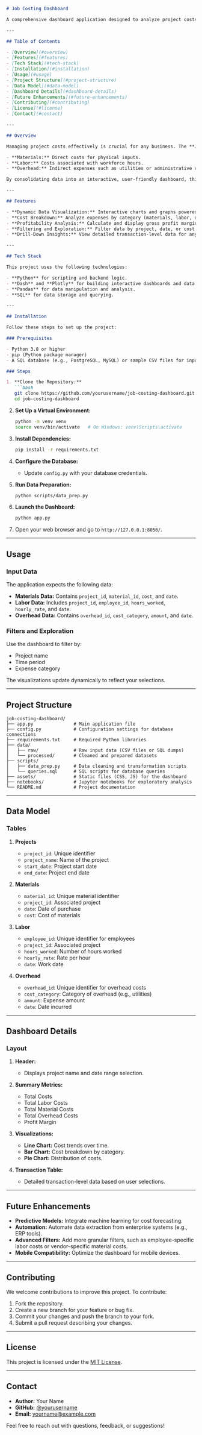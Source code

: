 ```markdown
# Job Costing Dashboard

A comprehensive dashboard application designed to analyze project costs by tracking materials, labor, and overhead expenses. This tool provides actionable insights into profitability, helping businesses make informed decisions and improve cost management.

---

## Table of Contents

- [Overview](#overview)
- [Features](#features)
- [Tech Stack](#tech-stack)
- [Installation](#installation)
- [Usage](#usage)
- [Project Structure](#project-structure)
- [Data Model](#data-model)
- [Dashboard Details](#dashboard-details)
- [Future Enhancements](#future-enhancements)
- [Contributing](#contributing)
- [License](#license)
- [Contact](#contact)

---

## Overview

Managing project costs effectively is crucial for any business. The **Job Costing Dashboard** streamlines this process by offering detailed insights into three primary cost categories:

- **Materials:** Direct costs for physical inputs.
- **Labor:** Costs associated with workforce hours.
- **Overhead:** Indirect expenses such as utilities or administrative costs.

By consolidating data into an interactive, user-friendly dashboard, this project allows stakeholders to monitor costs, compare budgets, and optimize profitability.

---

## Features

- **Dynamic Data Visualization:** Interactive charts and graphs powered by Dash and Plotly.
- **Cost Breakdown:** Analyze expenses by category (materials, labor, overhead).
- **Profitability Analysis:** Calculate and display gross profit margins.
- **Filtering and Exploration:** Filter data by project, date, or cost category.
- **Drill-Down Insights:** View detailed transaction-level data for any project.

---

## Tech Stack

This project uses the following technologies:

- **Python** for scripting and backend logic.
- **Dash** and **Plotly** for building interactive dashboards and data visualizations.
- **Pandas** for data manipulation and analysis.
- **SQL** for data storage and querying.

---

## Installation

Follow these steps to set up the project:

### Prerequisites

- Python 3.8 or higher
- pip (Python package manager)
- A SQL database (e.g., PostgreSQL, MySQL) or sample CSV files for input data.

### Steps

1. **Clone the Repository:**
   ```bash
   git clone https://github.com/yourusername/job-costing-dashboard.git
   cd job-costing-dashboard
   ```

2. **Set Up a Virtual Environment:**
   ```bash
   python -m venv venv
   source venv/bin/activate   # On Windows: venv\Scripts\activate
   ```

3. **Install Dependencies:**
   ```bash
   pip install -r requirements.txt
   ```

4. **Configure the Database:**
   - Update `config.py` with your database credentials.

5. **Run Data Preparation:**
   ```bash
   python scripts/data_prep.py
   ```

6. **Launch the Dashboard:**
   ```bash
   python app.py
   ```

7. Open your web browser and go to `http://127.0.0.1:8050/`.

---

## Usage

### Input Data

The application expects the following data:

- **Materials Data:** Contains `project_id`, `material_id`, `cost`, and `date`.
- **Labor Data:** Includes `project_id`, `employee_id`, `hours_worked`, `hourly_rate`, and `date`.
- **Overhead Data:** Contains `overhead_id`, `cost_category`, `amount`, and `date`.

### Filters and Exploration

Use the dashboard to filter by:

- Project name
- Time period
- Expense category

The visualizations update dynamically to reflect your selections.

---

## Project Structure

```
job-costing-dashboard/
├── app.py               # Main application file
├── config.py            # Configuration settings for database connections
├── requirements.txt     # Required Python libraries
├── data/
│   ├── raw/             # Raw input data (CSV files or SQL dumps)
│   └── processed/       # Cleaned and prepared datasets
├── scripts/
│   ├── data_prep.py     # Data cleaning and transformation scripts
│   └── queries.sql      # SQL scripts for database queries
├── assets/              # Static files (CSS, JS) for the dashboard
├── notebooks/           # Jupyter notebooks for exploratory analysis
└── README.md            # Project documentation
```

---

## Data Model

### Tables

1. **Projects**
   - `project_id`: Unique identifier
   - `project_name`: Name of the project
   - `start_date`: Project start date
   - `end_date`: Project end date

2. **Materials**
   - `material_id`: Unique material identifier
   - `project_id`: Associated project
   - `date`: Date of purchase
   - `cost`: Cost of materials

3. **Labor**
   - `employee_id`: Unique identifier for employees
   - `project_id`: Associated project
   - `hours_worked`: Number of hours worked
   - `hourly_rate`: Rate per hour
   - `date`: Work date

4. **Overhead**
   - `overhead_id`: Unique identifier for overhead costs
   - `cost_category`: Category of overhead (e.g., utilities)
   - `amount`: Expense amount
   - `date`: Date incurred

---

## Dashboard Details

### Layout

1. **Header:**
   - Displays project name and date range selection.

2. **Summary Metrics:**
   - Total Costs
   - Total Labor Costs
   - Total Material Costs
   - Total Overhead Costs
   - Profit Margin

3. **Visualizations:**
   - **Line Chart:** Cost trends over time.
   - **Bar Chart:** Cost breakdown by category.
   - **Pie Chart:** Distribution of costs.

4. **Transaction Table:**
   - Detailed transaction-level data based on user selections.

---

## Future Enhancements

- **Predictive Models:** Integrate machine learning for cost forecasting.
- **Automation:** Automate data extraction from enterprise systems (e.g., ERP tools).
- **Advanced Filters:** Add more granular filters, such as employee-specific labor costs or vendor-specific material costs.
- **Mobile Compatibility:** Optimize the dashboard for mobile devices.

---

## Contributing

We welcome contributions to improve this project. To contribute:

1. Fork the repository.
2. Create a new branch for your feature or bug fix.
3. Commit your changes and push the branch to your fork.
4. Submit a pull request describing your changes.

---

## License

This project is licensed under the [MIT License](LICENSE).

---

## Contact

- **Author:** Your Name
- **GitHub:** [@yourusername](https://github.com/yourusername)
- **Email:** yourname@example.com

Feel free to reach out with questions, feedback, or suggestions!
```
